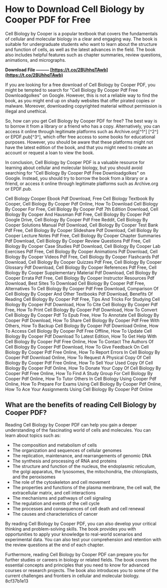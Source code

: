 
 
# How to Download Cell Biology by Cooper PDF for Free
 
Cell Biology by Cooper is a popular textbook that covers the fundamentals of cellular and molecular biology in a clear and engaging way. The book is suitable for undergraduate students who want to learn about the structure and function of cells, as well as the latest advances in the field. The book also includes helpful features such as chapter summaries, review questions, animations, and micrographs.
 
**Download File ——— [https://t.co/2BUhhqTAwb](https://t.co/2BUhhqTAwb)**


 
If you are looking for a free download of Cell Biology by Cooper PDF, you might be tempted to search for "Cell Biology By Cooper Pdf Free Downloadgolkes" on Google. However, this is not a reliable way to find the book, as you might end up on shady websites that offer pirated copies or malware. Moreover, downloading copyrighted material without permission is illegal and unethical.
 
So, how can you get Cell Biology by Cooper PDF for free? The best way is to borrow it from a library or a friend who has a copy. Alternatively, you can access it online through legitimate platforms such as Archive.org[^1^] [^2^] or EPDF.pub[^3^], which offer free access to some books for educational purposes. However, you should be aware that these platforms might not have the latest edition of the book, and that you might need to create an account or request a loan to view the book.
 
In conclusion, Cell Biology by Cooper PDF is a valuable resource for learning about cellular and molecular biology, but you should avoid searching for "Cell Biology By Cooper Pdf Free Downloadgolkes" on Google. Instead, you should try to borrow the book from a library or a friend, or access it online through legitimate platforms such as Archive.org or EPDF.pub.
 
Cell Biology Cooper Ebook Pdf Download,  Free Cell Biology Textbook By Cooper,  Cell Biology By Cooper Pdf Online,  How To Download Cell Biology By Cooper For Free,  Cell Biology By Cooper Pdf 7th Edition Download,  Cell Biology By Cooper And Hausman Pdf Free,  Cell Biology By Cooper Pdf Google Drive,  Cell Biology By Cooper Pdf Free Reddit,  Cell Biology By Cooper Solutions Manual Pdf Download,  Cell Biology By Cooper Test Bank Pdf Free,  Cell Biology By Cooper Slideshare Pdf Download,  Cell Biology By Cooper Lecture Notes Pdf Free,  Cell Biology By Cooper Chapter Summaries Pdf Download,  Cell Biology By Cooper Review Questions Pdf Free,  Cell Biology By Cooper Case Studies Pdf Download,  Cell Biology By Cooper Lab Exercises Pdf Free,  Cell Biology By Cooper Animations Pdf Download,  Cell Biology By Cooper Videos Pdf Free,  Cell Biology By Cooper Flashcards Pdf Download,  Cell Biology By Cooper Quizzes Pdf Free,  Cell Biology By Cooper Glossary Pdf Download,  Cell Biology By Cooper References Pdf Free,  Cell Biology By Cooper Supplementary Material Pdf Download,  Cell Biology By Cooper Errata Pdf Free,  Cell Biology By Cooper Instructor Resources Pdf Download,  Best Sites To Download Cell Biology By Cooper Pdf Free,  Alternatives To Cell Biology By Cooper Pdf Free Download,  Comparison Of Cell Biology By Cooper And Other Textbooks Pdf Download,  Benefits Of Reading Cell Biology By Cooper Pdf Free,  Tips And Tricks For Studying Cell Biology By Cooper Pdf Download,  How To Cite Cell Biology By Cooper Pdf Free,  How To Print Cell Biology By Cooper Pdf Download,  How To Convert Cell Biology By Cooper Pdf To Epub Free,  How To Annotate Cell Biology By Cooper Pdf Download,  How To Share Cell Biology By Cooper Pdf Free With Others,  How To Backup Cell Biology By Cooper Pdf Download Online,  How To Access Cell Biology By Cooper Pdf Free Offline,  How To Update Cell Biology By Cooper Pdf Download To Latest Edition,  How To Get Help With Cell Biology By Cooper Pdf Free Online,  How To Contact The Authors Of Cell Biology By Cooper Pdf Download,  How To Give Feedback On Cell Biology By Cooper Pdf Free Online,  How To Report Errors In Cell Biology By Cooper Pdf Download Online,  How To Request A Physical Copy Of Cell Biology By Cooper Pdf Free Online,  How To Sell Your Used Copy Of Cell Biology By Cooper Pdf Online,  How To Donate Your Copy Of Cell Biology By Cooper Pdf Free Online,  How To Find A Study Group For Cell Biology By Cooper Pdf Online,  How To Tutor Others In Cell Biology Using Cooper Pdf Online,  How To Prepare For Exams Using Cell Biology By Cooper Pdf Online,  How To Ace Your Assignments Using Cell Biology By Cooper Pdf Online
  
## What are the benefits of reading Cell Biology by Cooper PDF?
 
Reading Cell Biology by Cooper PDF can help you gain a deeper understanding of the fascinating world of cells and molecules. You can learn about topics such as:
 
- The composition and metabolism of cells
- The organization and sequences of cellular genomes
- The replication, maintenance, and rearrangements of genomic DNA
- The synthesis and processing of RNA and proteins
- The structure and function of the nucleus, the endoplasmic reticulum, the golgi apparatus, the lysosomes, the mitochondria, the chloroplasts, and the peroxisomes
- The role of the cytoskeleton and cell movement
- The properties and functions of the plasma membrane, the cell wall, the extracellular matrix, and cell interactions
- The mechanisms and pathways of cell signaling
- The regulation and events of the cell cycle
- The processes and consequences of cell death and cell renewal
- The causes and characteristics of cancer

By reading Cell Biology by Cooper PDF, you can also develop your critical thinking and problem-solving skills. The book provides you with opportunities to apply your knowledge to real-world scenarios and experimental data. You can also test your comprehension and retention with the review questions at the end of each chapter.
 
Furthermore, reading Cell Biology by Cooper PDF can prepare you for further studies or careers in biology or related fields. The book covers the essential concepts and principles that you need to know for advanced courses or research projects. The book also introduces you to some of the current challenges and frontiers in cellular and molecular biology.
 8cf37b1e13
 
